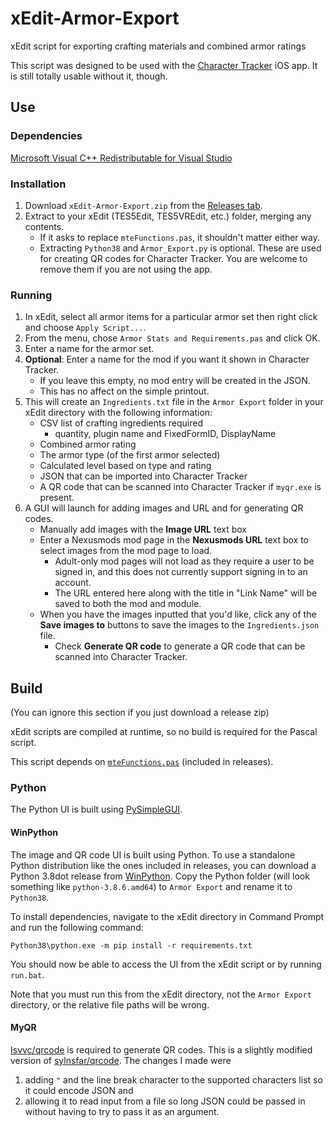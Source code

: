 # xEdit-Armor-Export

xEdit script for exporting crafting materials and combined armor ratings

This script was designed to be used with the [Character Tracker](https://github.com/Isvvc/Character-Tracker) iOS app.
It is still totally usable without it, though.

## Use

### Dependencies

[Microsoft Visual C++ Redistributable for Visual Studio](https://support.microsoft.com/en-us/help/2977003/the-latest-supported-visual-c-downloads)

### Installation

1. Download `xEdit-Armor-Export.zip` from the [Releases tab](https://github.com/Isvvc/xEdit-Armor-Export/releases).
1. Extract to your xEdit (TES5Edit, TES5VREdit, etc.) folder, merging any contents.
	+ If it asks to replace `mteFunctions.pas`, it shouldn't matter either way.
	+ Extracting `Python38` and `Armor_Export.py` is optional.
	These are used for creating QR codes for Character Tracker.
	You are welcome to remove them if you are not using the app.

### Running

1. In xEdit, select all armor items for a particular armor set then right click and choose `Apply Script...`.
1. From the menu, chose `Armor Stats and Requirements.pas` and click OK.
1. Enter a name for the armor set.
1. **Optional**: Enter a name for the mod if you want it shown in Character Tracker.
	+ If you leave this empty, no mod entry will be created in the JSON.
	+ This has no affect on the simple printout.
1. This will create an `Ingredients.txt` file in the `Armor Export` folder in your xEdit directory with the following information:
	+ CSV list of crafting ingredients required
		+ quantity, plugin name and FixedFormID, DisplayName
	+ Combined armor rating
	+ The armor type (of the first armor selected)
	+ Calculated level based on type and rating
	+ JSON that can be imported into Character Tracker
	+ A QR code that can be scanned into Character Tracker if `myqr.exe` is present.
1. A GUI will launch for adding images and URL and for generating QR codes.
	+ Manually add images with the **Image URL** text box
	+ Enter a Nexusmods mod page in the **Nexusmods URL** text box to select images from the mod page to load.
		+ Adult-only mod pages will not load as they require a user to be signed in, and this does not currently support signing in to an account.
		+ The URL entered here along with the title in "Link Name" will be saved to both the mod and module.
	+ When you have the images inputted that you'd like, click any of the **Save images to** buttons to save the images to the `Ingredients.json` file.
		+ Check **Generate QR code** to generate a QR code that can be scanned into Character Tracker.

## Build

(You can ignore this section if you just download a release zip)

xEdit scripts are compiled at runtime, so no build is required for the Pascal script.

This script depends on [`mteFunctions.pas`](https://github.com/matortheeternal/TES5EditScripts/blob/master/Edit%20Scripts/mteFunctions.pas) (included in releases).

### Python

The Python UI is built using [PySimpleGUI](https://github.com/PySimpleGUI/PySimpleGUI).

#### WinPython

The image and QR code UI is built using Python.
To use a standalone Python distribution like the ones included in releases, you can download a Python 3.8dot release from [WinPython](https://winpython.github.io/).
Copy the Python folder (will look something like `python-3.8.6.amd64`) to `Armor Export` and rename it to `Python38`.

To install dependencies, navigate to the xEdit directory in Command Prompt and run the following command:

	Python38\python.exe -m pip install -r requirements.txt

You should now be able to access the UI from the xEdit script or by running `run.bat`.

Note that you must run this from the xEdit directory, not the `Armor Export` directory, or the relative file paths will be wrong.

#### MyQR

[Isvvc/qrcode](https://github.com/Isvvc/qrcode/) is required to generate QR codes.
This is a slightly modified version of [sylnsfar/qrcode](https://github.com/sylnsfar/qrcode).
The changes I made were
1. adding `"` and the line break character to the supported characters list so it could encode JSON and
1. allowing it to read input from a file so long JSON could be passed in without having to try to pass it as an argument.
